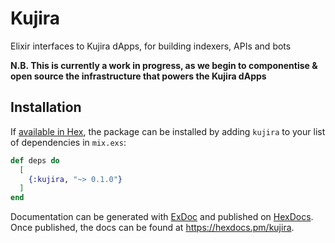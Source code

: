 # Kujira

Elixir interfaces to Kujira dApps, for building indexers, APIs and bots

**N.B. This is currently a work in progress, as we begin to componentise & open source the infrastructure that powers the Kujira dApps**

## Installation

If [available in Hex](https://hex.pm/docs/publish), the package can be installed
by adding `kujira` to your list of dependencies in `mix.exs`:

```elixir
def deps do
  [
    {:kujira, "~> 0.1.0"}
  ]
end
```

Documentation can be generated with [ExDoc](https://github.com/elixir-lang/ex_doc)
and published on [HexDocs](https://hexdocs.pm). Once published, the docs can
be found at <https://hexdocs.pm/kujira>.
